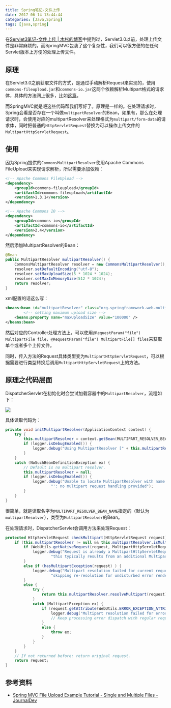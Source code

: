 ```yaml
---
title: Spring笔记-文件上传
date: 2017-06-14 13:44:44
categories: [Java,Spring]
tags: [java,spring]
---
```


在[Servlet3笔记-文件上传 | 木杉的博客](http://mushanshitiancai.github.io/2017/06/14/java/servlet/Servlet3%E7%AC%94%E8%AE%B0-%E6%96%87%E4%BB%B6%E4%B8%8A%E4%BC%A0/)中提到过，Servlet3.0以前，处理上传文件是非常麻烦的。而SpringMVC包装了这个复杂性，我们可以很方便的在任何Servlet版本上方便的处理上传文件。

<!-- more -->

## 原理

在Servlet3.0之前获取文件的方式，是通过手动解析Request来实现的，使用`commons-fileupload.jar`和`commons-io.jar`这两个依赖解析Multipart格式的请求体，具体的方法网上很多，比如[这篇](http://www.cnblogs.com/hanyuan/archive/2012/06/09/upload.html)。

而SpringMVC就是吧这些代码帮我们写好了。原理是一样的。在处理请求时，Spring会看是否存在一个叫做`multipartResolver`的Bean，如果有，那么在处理请求时，会使用对应的multipartResolver来处理格式为`multipart/form-data`的请求体，同时把普通的`HttpServletRequest`替换为可以操作上传文件的`MultipartHttpServletRequest`。

## 使用

因为Spring提供的`CommonsMultipartResolver`使用Apache Commons FileUpload来实现请求解析，所以需要添加依赖：

```xml
<!-- Apache Commons FileUpload -->
<dependency>
    <groupId>commons-fileupload</groupId>
    <artifactId>commons-fileupload</artifactId>
    <version>1.3.1</version>
</dependency>

<!-- Apache Commons IO -->
<dependency>
    <groupId>commons-io</groupId>
    <artifactId>commons-io</artifactId>
    <version>2.4</version>
</dependency>
```

然后添加MultipartResolver的Bean：

```java
@Bean
public MultipartResolver multipartResolver() {
    CommonsMultipartResolver resolver = new CommonsMultipartResolver();
    resolver.setDefaultEncoding("utf-8");
    resolver.setMaxUploadSize(5 * 1024 * 1024);
    resolver.setMaxInMemorySize(512 * 1024);
    return resolver;
}
```

xml配置的话这么写：

```xml
<beans:bean id="multipartResolver" class="org.springframework.web.multipart.commons.CommonsMultipartResolver">
        <!-- setting maximum upload size -->
    <beans:property name="maxUploadSize" value="100000" />
</beans:bean>
```

然后对应的Controller处理方法上，可以使用`@RequestParam("file") MultipartFile file`，`@RequestParam("file") MultipartFile[] files`来获取单个或者多个上传文件。

同时，传入方法的Request具体类型变为`MultipartHttpServletRequest`，可以根据需要进行类型转换后调用`MultipartHttpServletRequest`上的方法。

## 原理之代码层面

DispatcherServlet在初始化时会尝试加载容器中的`MultipartResolver`，流程如下：

![](/img/java/spring/init-MultipartResolver.png)

具体读取代码为：

```java
private void initMultipartResolver(ApplicationContext context) {
    try {
        this.multipartResolver = context.getBean(MULTIPART_RESOLVER_BEAN_NAME, MultipartResolver.class);
        if (logger.isDebugEnabled()) {
            logger.debug("Using MultipartResolver [" + this.multipartResolver + "]");
        }
    }
    catch (NoSuchBeanDefinitionException ex) {
        // Default is no multipart resolver.
        this.multipartResolver = null;
        if (logger.isDebugEnabled()) {
            logger.debug("Unable to locate MultipartResolver with name '" + MULTIPART_RESOLVER_BEAN_NAME +
                    "': no multipart request handling provided");
        }
    }
}
```

很简单，就是读取名字为`MULTIPART_RESOLVER_BEAN_NAME`指定的（默认为`multipartResolver`），类型为`MultipartResolver`的Bean。

在处理请求时，DispatcherServlet会调用方法来处理Request：

```java
protected HttpServletRequest checkMultipart(HttpServletRequest request) throws MultipartException {
    if (this.multipartResolver != null && this.multipartResolver.isMultipart(request)) {
        if (WebUtils.getNativeRequest(request, MultipartHttpServletRequest.class) != null) {
            logger.debug("Request is already a MultipartHttpServletRequest - if not in a forward, " +
                    "this typically results from an additional MultipartFilter in web.xml");
        }
        else if (hasMultipartException(request) ) {
            logger.debug("Multipart resolution failed for current request before - " +
                    "skipping re-resolution for undisturbed error rendering");
        }
        else {
            try {
                return this.multipartResolver.resolveMultipart(request);
            }
            catch (MultipartException ex) {
                if (request.getAttribute(WebUtils.ERROR_EXCEPTION_ATTRIBUTE) != null) {
                    logger.debug("Multipart resolution failed for error dispatch", ex);
                    // Keep processing error dispatch with regular request handle below
                }
                else {
                    throw ex;
                }
            }
        }
    }
    // If not returned before: return original request.
    return request;
}
```


## 参考资料
- [Spring MVC File Upload Example Tutorial - Single and Multiple Files - JournalDev](http://www.journaldev.com/2573/spring-mvc-file-upload-example-single-multiple-files)